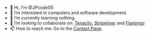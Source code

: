 - 👋 Hi, I’m @JPcode05
- 👀 I’m interested in computers and software development.
- 🌱 I’m currently learning nothing.
- 💞️ I’m looking to collaborate on: [Tenacity](https://github.com/tenacityteam/tenacity), [Stripminer](https://github.com/JPcode05/stripminer) and [Flamingo](https://github.com/JPcode05/gnome-3-fork)
- 📫 How to reach me: Go to the [Contact Page](https://jamespearson.xyz).

<!---
JPcode05/JPcode05 is a ✨ special ✨ repository because its `README.md` (this file) appears on your GitHub profile.
You can click the Preview link to take a look at your changes.
--->
